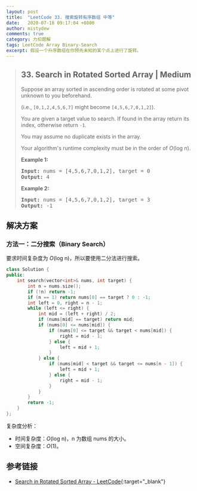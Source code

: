 ```yaml
---
layout: post
title:  "LeetCode 33. 搜索旋转有序数组 中等"
date:   2020-07-18 09:17:04 +0800
author: mistydew
comments: true
category: 力扣题解
tags: LeetCode Array Binary-Search
excerpt: 假设一个升序数组在你预先未知的某个点上进行了旋转。
---
```

> ## 33. Search in Rotated Sorted Array | Medium
> 
> Suppose an array sorted in ascending order is rotated at some pivot unknown to you beforehand.
> 
> (i.e., `[0,1,2,4,5,6,7]` might become `[4,5,6,7,0,1,2]`).
> 
> You are given a target value to search. If found in the array return its index, otherwise return `-1`.
> 
> You may assume no duplicate exists in the array.
> 
> Your algorithm's runtime complexity must be in the order of _O_(log n).
> 
> **Example 1:**
> 
> <pre>
> <strong>Input:</strong> nums = [4,5,6,7,0,1,2], target = 0
> <strong>Output:</strong> 4
> </pre>
> 
> **Example 2:**
> 
> <pre>
> <strong>Input:</strong> nums = [4,5,6,7,0,1,2], target = 3
> <strong>Output:</strong> -1
> </pre>

## 解决方案

### 方法一：二分搜索（Binary Search）

要求时间复杂度为 _O_(log n)，所以要使用二分法进行搜索。

```cpp
class Solution {
public:
    int search(vector<int>& nums, int target) {
        int n = nums.size();
        if (!n) return -1;
        if (n == 1) return nums[0] == target ? 0 : -1;
        int left = 0, right = n - 1;
        while (left <= right) {
            int mid = (left + right) / 2;
            if (nums[mid] == target) return mid;
            if (nums[0] <= nums[mid]) {
                if (nums[0] <= target && target < nums[mid]) {
                    right = mid - 1;
                } else {
                    left = mid + 1;
                }
            } else {
                if (nums[mid] < target && target <= nums[n - 1]) {
                    left = mid + 1;
                } else {
                    right = mid - 1;
                }
            }
        }
        return -1;
    }
};
```

复杂度分析：
* 时间复杂度：_O_(log n)，n 为数组 nums 的大小。
* 空间复杂度：_O_(1)。

## 参考链接

* [Search in Rotated Sorted Array - LeetCode](https://leetcode.com/problems/search-in-rotated-sorted-array/){:target="_blank"}

